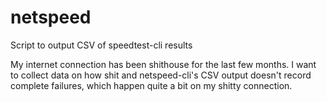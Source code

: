 # netspeed
Script to output CSV of speedtest-cli results

My internet connection has been shithouse for the last few months. I want to collect data on how shit and netspeed-cli's CSV
output doesn't record complete failures, which happen quite a bit on my shitty connection.